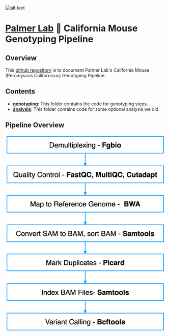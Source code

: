 ![alt text](https://secureservercdn.net/198.71.233.106/h9j.d46.myftpupload.com/wp-content/uploads/2019/09/palmerlab-logo.png)
# [Palmer Lab](https://palmerlab.org/) :test_tube: California Mouse Genotyping Pipeline
## Overview
This [github repository](https://github.com/Deeeeen/california_mouse_genotyping) is to document Palmer Lab's California Mouse (Peromyscus Californicus) Genotyping Pipeline.

## Contents
- **[genotyping](genotyping)**: This folder contains the code for genotyping steps.
- **[analysis](analysis)**: This folder contains code for some optional analysis we did.


## Pipeline Overview
![](assets/pipeline_overview.png)

